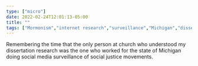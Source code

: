```yaml
---
type: ["micro"]
date: 2022-02-24T12:01:13-05:00
title: ""
tags: ["Mormonism","internet research","surveillance","Michigan","dissertation"]
---
```

Remembering the time that the only person at church who understood my dissertation research was the one who worked for the state of Michigan doing social media surveillance of social justice movements.
